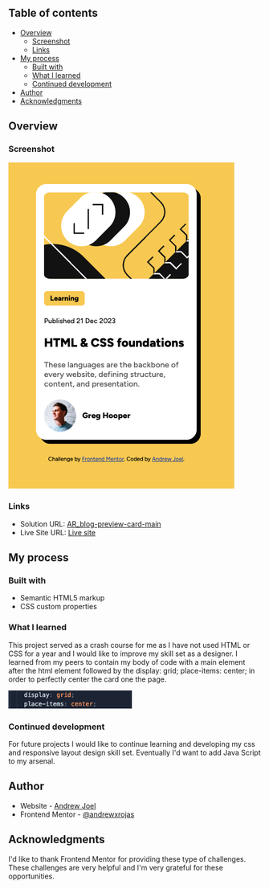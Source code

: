 ## Table of contents

- [Overview](#overview)
  - [Screenshot](#screenshot)
  - [Links](#links)
- [My process](#my-process)
  - [Built with](#built-with)
  - [What I learned](#what-i-learned)
  - [Continued development](#continued-development)
- [Author](#author)
- [Acknowledgments](#acknowledgments)


## Overview

### Screenshot

![Desktop View](./assets/images/MobileView.png)


### Links

- Solution URL: [AR_blog-preview-card-main](https://github.com/andrewxrojas/AR_blog-preview-card-main)
- Live Site URL: [Live site](https://andrewxrojas.github.io/AR_blog-preview-card-main/)

## My process

### Built with

- Semantic HTML5 markup
- CSS custom properties

### What I learned

This project served as a crash course for me as I have not used HTML or CSS for a year and I would like to improve my skill set as a designer. I learned from my peers to contain my body of code with a main element after the html element followed by the display: grid; place-items: center; in order to perfectly center the card one the page.

![What I Learned](./assets/images/WhatILearned.png)

### Continued development

For future projects I would like to continue learning and developing my css and responsive layout design skill set. Eventually I'd want to add Java Script to my arsenal.

## Author

- Website - [Andrew Joel](https://www.andrewxrojas.com)
- Frontend Mentor - [@andrewxrojas](https://www.frontendmentor.io/profile/andrewxrojas)

## Acknowledgments

I'd like to thank Frontend Mentor for providing these type of challenges. These challenges are very helpful and I'm very grateful for these opportunities. 